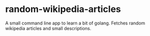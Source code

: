 # random-wikipedia-articles
A small command line app to learn a bit of golang. Fetches random wikipedia articles and small descriptions.
